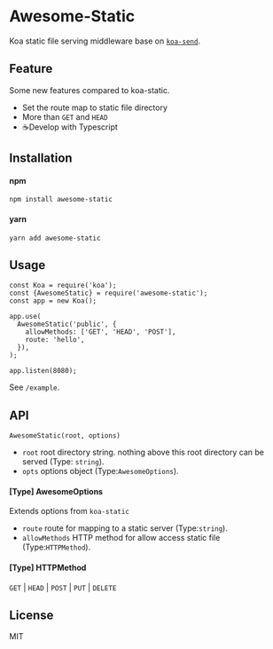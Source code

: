 # Awesome-Static

Koa static file serving middleware base on [`koa-send`](https://github.com/koajs/send).

## Feature

Some new features compared to koa-static.

- Set the route map to static file directory
- More than `GET` and `HEAD`
- :coffee:Develop with Typescript

## Installation

#### npm

```
npm install awesome-static
```

#### yarn

```
yarn add awesome-static
```

## Usage

```
const Koa = require('koa');
const {AwesomeStatic} = require('awesome-static');
const app = new Koa();

app.use(
  AwesomeStatic('public', {
    allowMethods: ['GET', 'HEAD', 'POST'],
    route: 'hello',
  }),
);

app.listen(8080);
```

See `/example`.

## API

```
AwesomeStatic(root, options)
```

- `root` root directory string. nothing above this root directory can be served (Type: `string`).
- `opts` options object (Type:`AwesomeOptions`).

#### [Type] AwesomeOptions

Extends options from `koa-static`

- `route` route for mapping to a static server (Type:`string`).
- `allowMethods` HTTP method for allow access static file (Type:`HTTPMethod`).

#### [Type] HTTPMethod

`GET` | `HEAD` | `POST` | `PUT` | `DELETE`

## License

MIT

